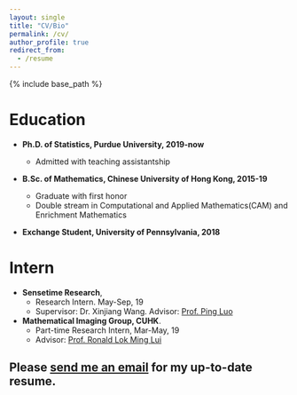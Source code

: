 ```yaml
---
layout: single
title: "CV/Bio"
permalink: /cv/
author_profile: true
redirect_from:
  - /resume
---
```


{% include base_path %}
# Education #
* **Ph.D. of Statistics, Purdue University, 2019-now**
  * Admitted with teaching assistantship

* **B.Sc. of Mathematics, Chinese University of Hong Kong, 2015-19**
  * Graduate with first honor
  * Double stream in Computational and Applied Mathematics(CAM) and Enrichment Mathematics

* **Exchange Student, University of Pennsylvania, 2018**
  
# Intern #
* **Sensetime Research**, 
  * Research Intern. May-Sep, 19
  * Supervisor: Dr. Xinjiang Wang. Advisor: [Prof. Ping Luo](https://luoping.me)
* **Mathematical Imaging Group, CUHK**. 
  * Part-time Research Intern,  Mar-May, 19
  * Advisor: [Prof. Ronald Lok Ming Lui](https://www.math.cuhk.edu.hk/~lmlui/)

## Please [send me an email](mailto:li3549@purdue.edu) for my up-to-date resume.  ##


